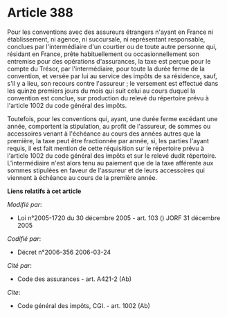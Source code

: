 # Article 388

Pour les conventions avec des assureurs étrangers n'ayant en France ni établissement, ni agence, ni succursale, ni
représentant responsable, conclues par l'intermédiaire d'un courtier ou de toute autre personne qui, résidant en France,
prête habituellement ou occasionnellement son entremise pour des opérations d'assurances, la taxe est perçue pour le compte
du Trésor, par l'intermédiaire, pour toute la durée ferme de la convention, et versée par lui au service des impôts de sa
résidence, sauf, s'il y a lieu, son recours contre l'assureur ; le versement est effectué dans les quinze premiers jours du
mois qui suit celui au cours duquel la convention est conclue, sur production du relevé du répertoire prévu à l'article 1002
du code général des impôts. 

Toutefois, pour les conventions qui, ayant, une durée ferme excédant une année, comportent la stipulation, au profit de
l'assureur, de sommes ou accessoires venant à l'échéance au cours des années autres que la première, la taxe peut être
fractionnée par année, si, les parties l'ayant requis, il est fait mention de cette réquisition sur le répertoire prévu à
l'article 1002 du code général des impôts et sur le relevé dudit répertoire. L'intermédiaire n'est alors tenu au paiement que
de la taxe afférente aux sommes stipulées en faveur de l'assureur et de leurs accessoires qui viennent à échéance au cours de
la première année.

**Liens relatifs à cet article**

_Modifié par_:

  - Loi n°2005-1720 du 30 décembre 2005 - art. 103 () JORF 31 décembre 2005

_Codifié par_:

  - Décret n°2006-356 2006-03-24

_Cité par_:

  - Code des assurances - art. A421-2 (Ab)

_Cite_:

  - Code général des impôts, CGI. - art. 1002 (Ab)
